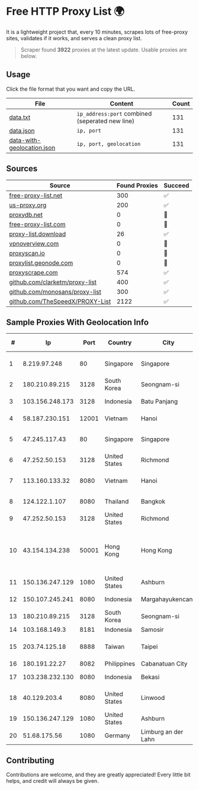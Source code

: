 
# Free HTTP Proxy List 🌍

It is a lightweight project that, every 10 minutes, scrapes lots of free-proxy sites, validates if it works, and serves a clean proxy list.


> Scraper found **3922** proxies at the latest update. Usable proxies are below.

## Usage

Click the file format that you want and copy the URL.


|File|Content|Count|
|----|-------|-----|
|[data.txt](https://raw.githubusercontent.com/themiralay/Proxy-List-World/master/data.txt)|`ip_address:port` combined (seperated new line)|131|
|[data.json](https://raw.githubusercontent.com/themiralay/Proxy-List-World/master/data.json)|`ip, port`|131|
|[data-with-geolocation.json](https://raw.githubusercontent.com/themiralay/Proxy-List-World/master/data-with-geolocation.json)|`ip, port, geolocation`|131|

## Sources

|Source|Found Proxies|Succeed|
|------|-------------|-------|
|[free-proxy-list.net](https://free-proxy-list.net)|300|✅|
|[us-proxy.org](https://www.us-proxy.org)|200|✅|
|[proxydb.net](http://proxydb.net)|0|🚫|
|[free-proxy-list.com](https://free-proxy-list.com/?page=&port=&type%5B%5D=http&type%5B%5D=https&up_time=0&search=Search)|0|🚫|
|[proxy-list.download](https://www.proxy-list.download/HTTP)|26|✅|
|[vpnoverview.com](https://vpnoverview.com/privacy/anonymous-browsing/free-proxy-servers)|0|🚫|
|[proxyscan.io](https://www.proxyscan.io)|0|🚫|
|[proxylist.geonode.com](https://proxylist.geonode.com/api/proxy-list?limit=300&page=1&sort_by=lastChecked&sort_type=desc&protocols=http,https)|0|🚫|
|[proxyscrape.com](https://api.proxyscrape.com/v2/?request=displayproxies&protocol=http&timeout=10000&country=all&ssl=all&anonymity=all)|574|✅|
|[github.com/clarketm/proxy-list](https://raw.githubusercontent.com/clarketm/proxy-list/master/proxy-list-raw.txt)|400|✅|
|[github.com/monosans/proxy-list](https://raw.githubusercontent.com/monosans/proxy-list/main/proxies/http.txt)|300|✅|
|[github.com/TheSpeedX/PROXY-List](https://raw.githubusercontent.com/TheSpeedX/PROXY-List/master/http.txt)|2122|✅|


## Sample Proxies With Geolocation Info

|#|Ip|Port|Country|City|Internet Service Provider|
|-|--|----|-------|----|-------------------------|
|1|8.219.97.248|80|Singapore|Singapore|Alibaba Cloud (Singapore) Private Limited|
|2|180.210.89.215|3128|South Korea|Seongnam-si|NHNCLOUD|
|3|103.156.248.173|3128|Indonesia|Batu Panjang|Trans Media Telekomunikasi|
|4|58.187.230.151|12001|Vietnam|Hanoi|FPT Telecom Company|
|5|47.245.117.43|80|Singapore|Singapore|Alibaba (US) Technology Co., Ltd.|
|6|47.252.50.153|3128|United States|Richmond|Alibaba Cloud LLC|
|7|113.160.133.32|8080|Vietnam|Hanoi|VietNam Post and Telecom Corporation|
|8|124.122.1.107|8080|Thailand|Bangkok|True Internet Co., Ltd.|
|9|47.252.50.153|3128|United States|Richmond|Alibaba Cloud LLC|
|10|43.154.134.238|50001|Hong Kong|Hong Kong|Shenzhen Tencent Computer Systems Company Limited|
|11|150.136.247.129|1080|United States|Ashburn|Oracle Corporation|
|12|150.107.245.241|8080|Indonesia|Margahayukencana|Infrastruktur STARNET|
|13|180.210.89.215|3128|South Korea|Seongnam-si|NHNCLOUD|
|14|103.168.149.3|8181|Indonesia|Samosir|TORSADA|
|15|203.74.125.18|8888|Taiwan|Taipei|Chunghwa Telecom Co., Ltd.|
|16|180.191.22.27|8082|Philippines|Cabanatuan City|Globe Telecom|
|17|103.238.232.130|8080|Indonesia|Bekasi|PT Digital Netcom Solution|
|18|40.129.203.4|8080|United States|Linwood|Windstream Communications LLC|
|19|150.136.247.129|1080|United States|Ashburn|Oracle Corporation|
|20|51.68.175.56|1080|Germany|Limburg an der Lahn|OVH SAS|



## Contributing

Contributions are welcome, and they are greatly appreciated! Every
little bit helps, and credit will always be given.

